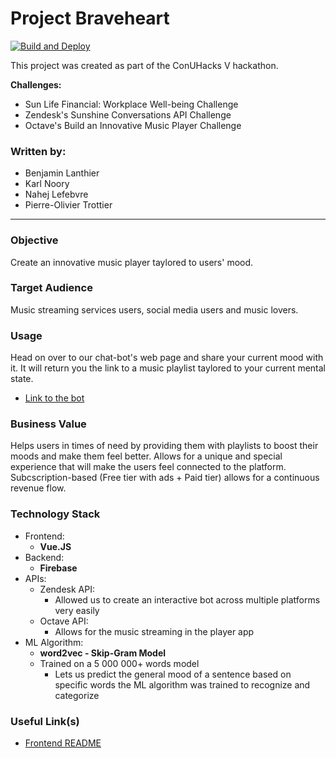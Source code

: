 # Project Braveheart

[![Build and Deploy](https://github.com/po-trottier/project-braveheart/workflows/Build%20and%20Deploy/badge.svg)](https://github.com/po-trottier/project-braveheart/actions)

This project was created as part of the ConUHacks V hackathon.

**Challenges:**

-  Sun Life Financial: Workplace Well-being Challenge 
-  Zendesk's Sunshine Conversations API Challenge
-  Octave's Build an Innovative Music Player Challenge

### Written by:

- Benjamin Lanthier
- Karl Noory 
- Nahej Lefebvre
- Pierre-Olivier Trottier

---

### Objective

Create an innovative music player taylored to users' mood.

### Target Audience 

Music streaming services users, social media users and music lovers.

### Usage

Head on over to our chat-bot's web page and share your current mood with it. It will return you the link to a music playlist taylored to your current mental state.

- [Link to the bot](https://m.me/105419994348348)

### Business Value

Helps users in times of need by providing them with playlists to boost their moods and make them feel better. Allows for a unique and special experience that will make the users feel connected to the platform. Subcscription-based (Free tier with ads + Paid tier) allows for a continuous revenue flow.

### Technology Stack

- Frontend:
    - **Vue.JS**
- Backend:
    - **Firebase**
- APIs:
    - Zendesk API:
        - Allowed us to create an interactive bot across multiple platforms very easily
    - Octave API:
        - Allows for the music streaming in the player app
- ML Algorithm:
    - **word2vec - Skip-Gram Model**
    - Trained on a 5 000 000+ words model
        - Lets us predict the general mood of a sentence based on specific words the ML algorithm was trained to recognize and categorize


### Useful Link(s)

- [Frontend README](https://github.com/po-trottier/project-braveheart/blob/master/frontend/README.md)
